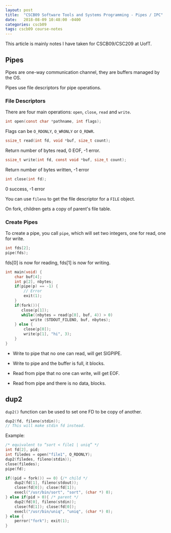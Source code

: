 ```yaml
---
layout: post
title:  "CSCB09 Software Tools and Systems Programming - Pipes / IPC"
date:   2018-08-09 10:48:00 -0400
categories: cscb09
tags: cscb09 course-notes
---
```


This article is mainly notes I have taken for CSCB09/CSC209 at UofT.

<!--more-->

## Pipes

Pipes are one-way communication channel, they are buffers managed by the OS.

Pipes use file descriptors for pipe operations.

### File Descriptors

There are four main operations: `open`, `close`, `read` and `write`.

```c
int open(const char *pathname, int flags);
```

Flags can be `O_RDONLY`, `O_WRONLY` or `O_RDWR`.

```c
ssize_t read(int fd, void *buf, size_t count);
```

Return number of bytes read, 0 EOF, -1 error.

```c
ssize_t write(int fd, const void *buf, size_t count);
```

Return number of bytes written, -1 error

```c
int close(int fd);
```

0 success, -1 error

You can use `fileno` to get the file descriptor for a `FILE` object.

On fork, children gets a copy of parent's file table.

### Create Pipes

To create a pipe, you call `pipe`, which will set two integers, one for read, one for write.

```c
int fds[2];
pipe(fds);
```

fds[0] is now for reading, fds[1] is now for writing.

```c
int main(void) {
    char buf[4];
    int p[2], nbytes;
    if(pipe(p) == -1) {
        // Error
        exit(1);
    }
    if(fork()){
       close(p[1]);
       while((nbytes = read(p[0], buf, 4)) > 0)
           write (STDOUT_FILENO, buf, nbytes);
    } else {
        close(p[0]);
        write(p[1], "hi", 3);
    }
}
```

* Write to pipe that no one can read, will get SIGPIPE.
* Write to pipe and the buffer is full, it blocks.

* Read from pipe that no one can write, will get EOF.
* Read from pipe and there is no data, blocks.

## dup2

`dup2()` function can be used to set one FD to be copy of another.

```c
dup2(fd, fileno(stdin));
// This will make stdin fd instead.
```

Example:

```c
/* equivalent to “sort < file1 | uniq” */
int fd[2], pid;
int filedes = open("file1", O_RDONLY);
dup2(filedes, fileno(stdin));
close(filedes);
pipe(fd);

if((pid = fork()) == 0) {/* child */
    dup2(fd[1], fileno(stdout));
    close(fd[0]); close(fd[1]);
    execl("/usr/bin/sort", "sort", (char *) 0);
} else if(pid > 0){ /* parent */
    dup2(fd[0], fileno(stdin));
    close(fd[1]); close(fd[0]);
    execl("/usr/bin/uniq", "uniq", (char *) 0);
} else {
    perror("fork"); exit(1);
}
```